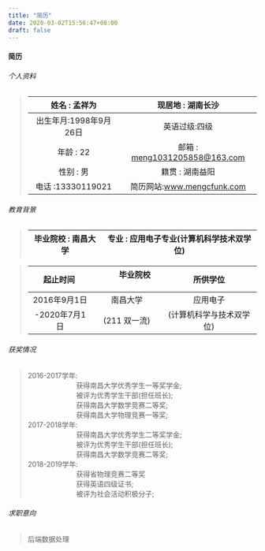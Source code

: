 ```yaml
---
title: "简历"
date: 2020-03-02T15:56:47+08:00
draft: false
---
```


#### 简历

###### 个人资料
>|姓名 : 孟祥为|现居地 : 湖南长沙|
>|:------------------------:|:-----------------------:|
>|出生年月:1998年9月26日|英语过级:四级|
>|年龄 : 22|邮箱 : meng1031205858@163.com|
>|性别 : 男|籍贯   : 湖南益阳|
>|电话 :13330119021|简历网站:<a href="www.mengcfunk.com">www.mengcfunk.com</a>|


###### 教育背景
>|毕业院校 : 南昌大学|专业 : 应用电子专业(计算机科学技术双学位)|
>|:--------------:|:---------------------------------:|

>|&emsp;起止时间 &emsp;|&emsp;&emsp;毕业院校 &emsp;&emsp;|&emsp;&emsp;&emsp;所供学位&emsp;&emsp;&emsp;|
>|:----------:|:------------------:|:-----------:|
>|2016年9月1日|南昌大学|应用电子|
>|-2020年7月1日|(211 双一流)|(计算机科学与技术双学位)|

###### 获奖情况
>2016-2017学年:  
>&emsp;&emsp;&emsp;&emsp;&emsp;&emsp;&emsp;获得南昌大学优秀学生一等奖学金;  
>&emsp;&emsp;&emsp;&emsp;&emsp;&emsp;&emsp;被评为优秀学生干部(担任班长);  
>&emsp;&emsp;&emsp;&emsp;&emsp;&emsp;&emsp;获得南昌大学数学竞赛二等奖;  
>&emsp;&emsp;&emsp;&emsp;&emsp;&emsp;&emsp;获得南昌大学物理竞赛一等奖;  
>2017-2018学年:  
>&emsp;&emsp;&emsp;&emsp;&emsp;&emsp;&emsp;获得南昌大学优秀学生二等奖学金;  
>&emsp;&emsp;&emsp;&emsp;&emsp;&emsp;&emsp;被评为优秀学生干部(担任班长);  
>&emsp;&emsp;&emsp;&emsp;&emsp;&emsp;&emsp;获得南昌大学数学竞赛二等奖;  
>2018-2019学年:  
>&emsp;&emsp;&emsp;&emsp;&emsp;&emsp;&emsp;获得省物理竞赛二等奖  
>&emsp;&emsp;&emsp;&emsp;&emsp;&emsp;&emsp;获得英语四级证书;  
>&emsp;&emsp;&emsp;&emsp;&emsp;&emsp;&emsp;被评为社会活动积极分子;  

###### 求职意向
>后端数据处理